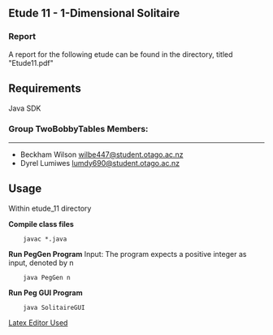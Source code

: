 ## Etude 11 - 1-Dimensional Solitaire


### Report
A report for the following etude can be found in the directory, titled "Etude11.pdf"



## Requirements
Java SDK 

### Group TwoBobbyTables Members:
---
* Beckham Wilson wilbe447@student.otago.ac.nz
* Dyrel Lumiwes lumdy690@student.otago.ac.nz




## Usage
Within etude_11 directory 

**Compile class files**
```
    javac *.java

```

**Run PegGen Program**
Input: The program expects a positive integer as input, denoted by n
```
    java PegGen n
```

**Run Peg GUI Program**
```
    java SolitaireGUI 
```




[Latex Editor Used](https://www.overleaf.com/project/6613059d781b0c525197ba90)













